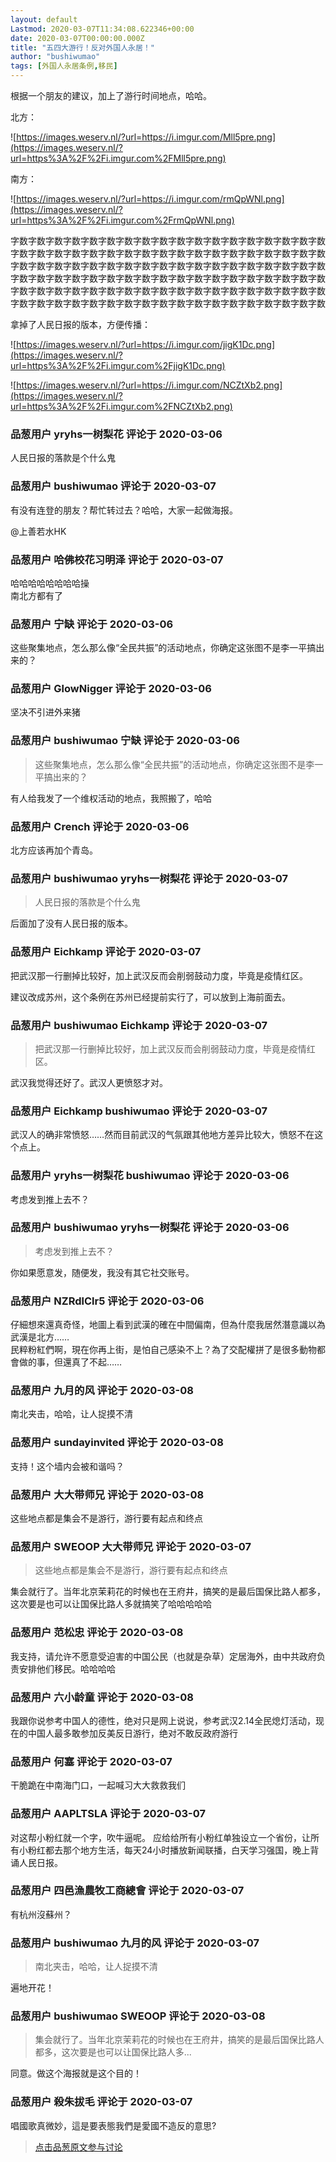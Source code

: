 ```yaml
---
layout: default
Lastmod: 2020-03-07T11:34:08.622346+00:00
date: 2020-03-07T00:00:00.000Z
title: "五四大游行！反对外国人永居！"
author: "bushiwumao"
tags: [外国人永居条例,移民]
---
```


根据一个朋友的建议，加上了游行时间地点，哈哈。  
  
北方：  
  
![https://images.weserv.nl/?url=https://i.imgur.com/Mll5pre.png](https://images.weserv.nl/?url=https%3A%2F%2Fi.imgur.com%2FMll5pre.png)  
  
南方：  
  
![https://images.weserv.nl/?url=https://i.imgur.com/rmQpWNl.png](https://images.weserv.nl/?url=https%3A%2F%2Fi.imgur.com%2FrmQpWNl.png)  
  
字数字数字数字数字数字数字数字数字数字数字数字数字数字数字数字数字数字数字数字数字数字数字数字数字数字数字数字数字数字数字数字数字数字数字数字数  
字数字数字数字数字数字数字数字数字数字数字数字数字数字数字数字数字数字数字数字数字数字数字数字数字数字数字数字数字数字数字数字数字数字数字数字数  
字数字数字数字数字数字数字数字数字数字数字数字数字数字数字数字数字数字数字数字数字数字数字数字数字数字数字数字数字数字数字数字数字数字数字数字数  
  
拿掉了人民日报的版本，方便传播：  
  
![https://images.weserv.nl/?url=https://i.imgur.com/jigK1Dc.png](https://images.weserv.nl/?url=https%3A%2F%2Fi.imgur.com%2FjigK1Dc.png)  
  
![https://images.weserv.nl/?url=https://i.imgur.com/NCZtXb2.png](https://images.weserv.nl/?url=https%3A%2F%2Fi.imgur.com%2FNCZtXb2.png)

            
### 品葱用户 **yryhs一树梨花** 评论于 2020-03-06
        
人民日报的落款是个什么鬼
        


            
### 品葱用户 **bushiwumao** 评论于 2020-03-07
        
有没有连登的朋友？帮忙转过去？哈哈，大家一起做海报。  
  
@上善若水HK
        


            
### 品葱用户 **哈佛校花习明泽** 评论于 2020-03-07
        
哈哈哈哈哈哈哈哈操  
南北方都有了
        


            
### 品葱用户 **宁缺** 评论于 2020-03-06
        
这些聚集地点，怎么那么像“全民共振”的活动地点，你确定这张图不是李一平搞出来的？
        


            
### 品葱用户 **GlowNigger** 评论于 2020-03-06
        
坚决不引进外来猪
        


            
### 品葱用户 **bushiwumao 宁缺** 评论于 2020-03-06
        
> 这些聚集地点，怎么那么像“全民共振”的活动地点，你确定这张图不是李一平搞出来的？

  
  
有人给我发了一个维权活动的地点，我照搬了，哈哈
        


            
### 品葱用户 **Crench** 评论于 2020-03-06
        
北方应该再加个青岛。
        


            
### 品葱用户 **bushiwumao yryhs一树梨花** 评论于 2020-03-07
        
> 人民日报的落款是个什么鬼

  
  
后面加了没有人民日报的版本。
        


            
### 品葱用户 **Eichkamp** 评论于 2020-03-07
        
把武汉那一行删掉比较好，加上武汉反而会削弱鼓动力度，毕竟是疫情红区。  
  
建议改成苏州，这个条例在苏州已经提前实行了，可以放到上海前面去。
        


            
### 品葱用户 **bushiwumao Eichkamp** 评论于 2020-03-07
        
> 把武汉那一行删掉比较好，加上武汉反而会削弱鼓动力度，毕竟是疫情红区。

  
  
武汉我觉得还好了。武汉人更愤怒才对。
        


            
### 品葱用户 **Eichkamp bushiwumao** 评论于 2020-03-07
        
武汉人的确非常愤怒……然而目前武汉的气氛跟其他地方差异比较大，愤怒不在这个点上。
        


            
### 品葱用户 **yryhs一树梨花 bushiwumao** 评论于 2020-03-06
        
考虑发到推上去不？
        


            
### 品葱用户 **bushiwumao yryhs一树梨花** 评论于 2020-03-06
        
> 考虑发到推上去不？

  
  
你如果愿意发，随便发，我没有其它社交账号。
        


            
### 品葱用户 **NZRdlClr5** 评论于 2020-03-06
        
仔細想來還真奇怪，地圖上看到武漢的確在中間偏南，但為什麼我居然潛意識以為武漢是北方……  
民粹粉紅們啊，現在你再上街，是怕自己感染不上？為了交配權拼了是很多動物都會做的事，但還真了不起……
        


            
### 品葱用户 **九月的风** 评论于 2020-03-08
        
南北夹击，哈哈，让人捉摸不清
        


            
### 品葱用户 **sundayinvited** 评论于 2020-03-08
        
支持！这个墙内会被和谐吗？
        


            
### 品葱用户 **大大带师兄** 评论于 2020-03-08
        
这些地点都是集会不是游行，游行要有起点和终点
        


            
### 品葱用户 **SWEOOP 大大带师兄** 评论于 2020-03-07
        
> 这些地点都是集会不是游行，游行要有起点和终点

  
集会就行了。当年北京茉莉花的时候也在王府井，搞笑的是最后国保比路人都多，这次要是也可以让国保比路人多就搞笑了哈哈哈哈哈
        


            
### 品葱用户 **范松忠** 评论于 2020-03-08
        
我支持，请允许不愿意受迫害的中国公民（也就是杂草）定居海外，由中共政府负责安排他们移民。哈哈哈哈
        


            
### 品葱用户 **六小龄童** 评论于 2020-03-08
        
我跟你说参考中国人的德性，绝对只是网上说说，参考武汉2.14全民熄灯活动，现在的中国人最多敢参加反美反日游行，绝对不敢反政府游行
        


            
### 品葱用户 **何塞** 评论于 2020-03-07
        
干脆跪在中南海门口，一起喊习大大救救我们
        


            
### 品葱用户 **AAPLTSLA** 评论于 2020-03-07
        
对这帮小粉红就一个字，吹牛逼呢。 应给给所有小粉红单独设立一个省份，让所有小粉红都去那个地方生活，每天24小时播放新闻联播，白天学习强国，晚上背诵人民日报。
        


            
### 品葱用户 **四邑漁農牧工商總會** 评论于 2020-03-07
        
有杭州沒蘇州？
        


            
### 品葱用户 **bushiwumao 九月的风** 评论于 2020-03-07
        
> 南北夹击，哈哈，让人捉摸不清

  
  
遍地开花！
        


            
### 品葱用户 **bushiwumao SWEOOP** 评论于 2020-03-08
        
> 集会就行了。当年北京茉莉花的时候也在王府井，搞笑的是最后国保比路人都多，这次要是也可以让国保比路人多...

  
  
同意。做这个海报就是这个目的！
        


            
### 品葱用户 **殺朱拔毛** 评论于 2020-03-07
        
唱國歌真微妙，這是要表態我們是愛國不造反的意思?
        






> [点击品葱原文参与讨论](https://pincong.rocks/article/15781)

